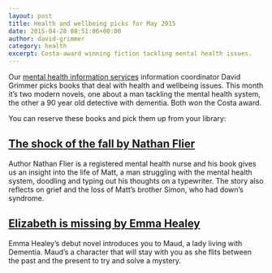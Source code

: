 ```yaml
---
layout: post
title: Health and wellbeing picks for May 2015
date: 2015-04-28 08:51:06+00:00
author: david-grimmer
category: health
excerpt: Costa-award winning fiction tackling mental health issues.
---
```

Our [mental health information services](http://suffolklibraries.co.uk/community-services/mental-health-information-services) information coordinator David Grimmer picks books that deal with health and wellbeing issues. This month it&#8217;s two modern novels, one about a man tackling the mental health system, the other a 90 year old detective with dementia. Both won the Costa award.

You can reserve these books and pick them up from your library:

## [The shock of the fall by Nathan Flier](https://suffolk.spydus.co.uk/cgi-bin/spydus.exe/ENQ/OPAC/BIBENQ/5491189?QRY=CTIBIB%3C%20IRN%2835744194%29&QRYTEXT=The%20shock%20of%20the%20fall)

Author Nathan Flier is a registered mental health nurse and his book gives us an insight into the life of Matt, a man struggling with the mental health system, doodling and typing out his thoughts on a typewriter. The story also reflects on grief and the loss of Matt&#8217;s brother Simon, who had down&#8217;s syndrome.

## [Elizabeth is missing by Emma Healey](https://suffolk.spydus.co.uk/cgi-bin/spydus.exe/ENQ/OPAC/BIBENQ/5491641?QRY=CTIBIB%3C%20IRN%2836545180%29&QRYTEXT=Elizabeth%20is%20missing)

Emma Healey’s debut novel introduces you to Maud, a lady living with Dementia. Maud&#8217;s a character that will stay with you as she flits between the past and the present to try and solve a mystery.
